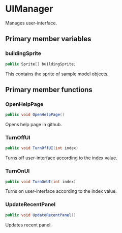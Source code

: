 # UIManager
Manages user-interface.

## Primary member variables
### buildingSprite
```cs
public Sprite[] buildingSprite;
```
This contains the sprite of sample model objects.

## Primary member functions
### OpenHelpPage
```cs
public void OpenHelpPage()
```
Opens help page in github.

### TurnOffUI
```cs
public void TurnOffUI(int index)
```
Turns off user-interface according to the index value.

### TurnOnUI
```cs
public void TurnOnUI(int index)
```
Turns on user-interface according to the index value.

### UpdateRecentPanel
```cs
public void UpdateRecentPanel()
```
Updates recent panel.
